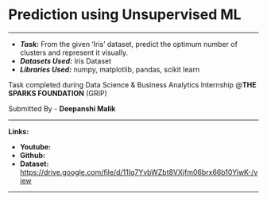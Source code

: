 # Prediction using Unsupervised ML
---

* ***Task:*** From the given ‘Iris’ dataset, predict the optimum number of clusters and represent it visually.
* ***Datasets Used:*** Iris Dataset
* ***Libraries Used:*** numpy, matplotlib, pandas, scikit learn

Task completed during Data Science & Business Analytics Internship @**THE SPARKS FOUNDATION** (GRIP)

Submitted By -
**Deepanshi Malik**

---

**Links:**

* **Youtube:** 
* **Github:** 
* **Dataset:** https://drive.google.com/file/d/11Iq7YvbWZbt8VXjfm06brx66b10YiwK-/view

---
